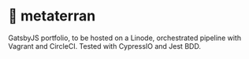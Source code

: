 # 🚀 metaterran

GatsbyJS portfolio, to be hosted on a Linode, orchestrated pipeline with Vagrant and CircleCI. Tested with CypressIO and Jest BDD.

